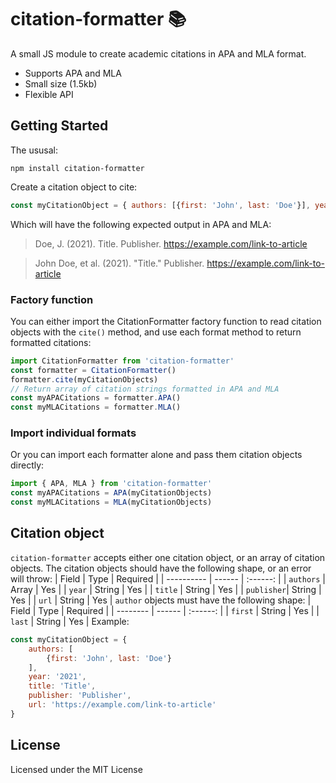 # citation-formatter 📚
A small JS module to create academic citations in APA and MLA format.
* Supports APA and MLA
* Small size (1.5kb)
* Flexible API
## Getting Started
The ususal:
```
npm install citation-formatter
```
Create a citation object to cite:
```javascript
const myCitationObject = { authors: [{first: 'John', last: 'Doe'}], year: '2021', title: 'Title', publisher: 'Publisher', url: 'https://example.com/link-to-article'}
```
Which will have the following expected output in APA and MLA:
> Doe, J. (2021). Title. Publisher. https://example.com/link-to-article

> John Doe, et al. (2021). "Title." Publisher. https://example.com/link-to-article
### Factory function
You can either import the CitationFormatter factory function to read citation objects with the `cite()` method, and use each format method to return formatted citations:
```javascript
import CitationFormatter from 'citation-formatter'
const formatter = CitationFormatter()
formatter.cite(myCitationObjects)
// Return array of citation strings formatted in APA and MLA
const myAPACitations = formatter.APA()
const myMLACitations = formatter.MLA()
```
### Import individual formats
Or you can import each formatter alone and pass them citation objects directly:
```javascript
import { APA, MLA } from 'citation-formatter'
const myAPACitations = APA(myCitationObjects)
const myMLACitations = MLA(myCitationObjects)
```
## Citation object
`citation-formatter` accepts either one citation object, or an array of citation objects. The citation objects should have the following shape, or an error will throw:
| Field      | Type   | Required |
| ---------- | ------ | :------: |
| `authors`  | Array  | Yes      |
| `year`     | String | Yes      |
| `title`    | String | Yes      |
| `publisher`| String | Yes      |
| `url`      | String | Yes      |
`author` objects must have the following shape:
| Field    | Type   | Required |
| -------- | ------ | :------: |
| `first`  | String | Yes      |
| `last`   | String | Yes      |
Example:
```javascript
const myCitationObject = {
    authors: [
        {first: 'John', last: 'Doe'}
    ], 
    year: '2021', 
    title: 'Title', 
    publisher: 'Publisher', 
    url: 'https://example.com/link-to-article'
}
```
## License
Licensed under the MIT License